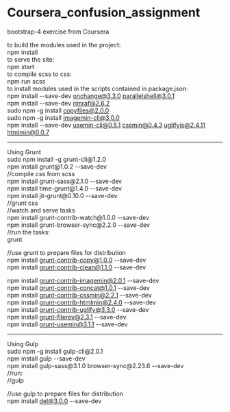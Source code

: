 # Coursera_confusion_assignment
bootstrap-4 exercise from Coursera<br>

to build the modules used in the project:<br>
npm install<br>
to serve the site:<br>
npm start<br>
to compile scss to css:<br>
npm run scss<br>
to  install modules used in the scripts contained in package.json:<br>
npm install --save-dev onchange@3.3.0 parallelshell@3.0.1<br>
npm install --save-dev rimraf@2.6.2<br>
sudo npm -g install copyfiles@2.0.0<br>
sudo npm -g install imagemin-cli@3.0.0<br>
npm install --save-dev usemin-cli@0.5.1 cssmin@0.4.3 uglifyjs@2.4.11 htmlmin@0.0.7<br>
<hr>
Using Grunt<br>
sudo npm install -g grunt-cli@1.2.0<br>
npm install grunt@1.0.2 --save-dev<br>
//compile css from scss<br>
npm install grunt-sass@2.1.0 --save-dev<br>
npm install time-grunt@1.4.0 --save-dev<br>
npm install jit-grunt@0.10.0 --save-dev<br>
//grunt css<br>
//watch and serve tasks<br>
npm install grunt-contrib-watch@1.0.0 --save-dev<br>
npm install grunt-browser-sync@2.2.0 --save-dev<br>
//run the tasks:<br>
grunt<br>

//use grunt to prepare files for distribution<br>
npm install grunt-contrib-copy@1.0.0 --save-dev<br>
npm install grunt-contrib-clean@1.1.0 --save-dev<br>

npm install grunt-contrib-imagemin@2.0.1 --save-dev<br>
npm install grunt-contrib-concat@1.0.1 --save-dev<br>
npm install grunt-contrib-cssmin@2.2.1 --save-dev<br>
npm install grunt-contrib-htmlmin@2.4.0 --save-dev<br>
npm install grunt-contrib-uglify@3.3.0 --save-dev<br>
npm install grunt-filerev@2.3.1 --save-dev<br>
npm install grunt-usemin@3.1.1 --save-dev<br>
<hr>
Using Gulp<br>
sudo npm -g install gulp-cli@2.0.1<br>
npm install gulp --save-dev<br>
npm install gulp-sass@3.1.0  browser-sync@2.23.6 --save-dev<br>
//run:<br>
//gulp<br>

//use gulp to prepare files for distribution<br>
npm install del@3.0.0 --save-dev<br>
